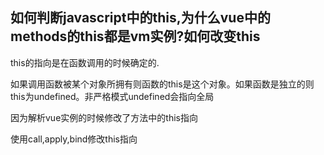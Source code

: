 ## 如何判断javascript中的this,为什么vue中的methods的this都是vm实例?如何改变this

this的指向是在函数调用的时候确定的.

如果调用函数被某个对象所拥有则函数的this是这个对象。如果函数是独立的则this为undefined。非严格模式undefined会指向全局


因为解析vue实例的时候修改了方法中的this指向


使用call,apply,bind修改this指向
